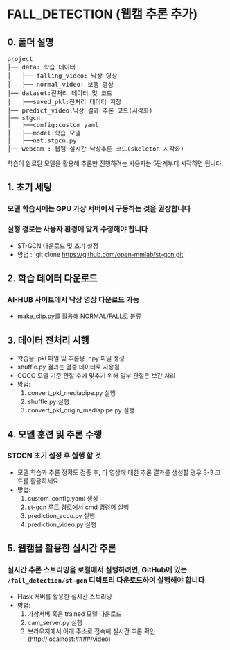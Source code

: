 # FALL_DETECTION (웹캠 추론 추가)

## 0. 폴더 설명
<pre>
project
├── data: 학습 데이터
│   ├── falling_video: 낙상 영상
│   ├── normal_video: 보행 영상
│── dataset:전처리 데이터 및 코드
│   ├──saved_pkl:전처리 데이터 저장
│── predict_video:낙상 결과 추론 코드(시각화)
│── stgcn:
│   ├──config:custom yaml
│   ├──model:학습 모델
│   ├──net:stgcn.py
│── webcam : 웹캠 실시간 낙상추론 코드(skeleton 시각화)
</pre>
학습이 완료된 모델을 활용해 추론만 진행하려는 사용자는 5단계부터 시작하면 됩니다.

## 1. 초기 세팅 
### 모델 학습시에는 GPU 가상 서버에서 구동하는 것을 권장합니다
### 실행 경로는 사용자 환경에 맞게 수정해야 합니다
- ST-GCN 다운로드 및 초기 설정
- 방법 : 'git clone https://github.com/open-mmlab/st-gcn.git'

## 2. 학습 데이터 다운로드
### AI-HUB 사이트에서 낙상 영상 다운로드 가능
- make_clip.py를 활용해 NORMAL/FALL로 분류

## 3. 데이터 전처리 시행 
- 학습용 .pkl 파일 및 추론용 .npy 파일 생성
- shuffle.py 결과는 검증 데이터로 사용됨
- COCO 모델 기준 관절 수에 맞추기 위해 일부 관절은 보간 처리
- 방법:
     1. convert_pkl_mediapipe.py 실행
     2. shuffle.py 실행
     3. convert_pkl_origin_mediapipe.py 실행

## 4. 모델 훈련 및 추론 수행
### STGCN 초기 설정 후 실행 할 것 
- 모델 학습과 추론 정확도 검증 후, 타 영상에 대한 추론 결과를 생성할 경우 3-3 코드를 활용하세요
- 방법:
     1. custom_config.yaml 생성 
     2. st-gcn 루트 경로에서 cmd 명령어 실행
     3. prediction_accu.py 실행
     4. prediction_video.py 실행
    
## 5. 웹캠을 활용한 실시간 추론
### 실시간 추론 스트리밍을 로컬에서 실행하려면, GitHub에 있는 `/fall_detection/st-gcn` 디렉토리 다운로드하여 실행해야 합니다
- Flask 서버를 활용한 실시간 스트리밍  
- 방법:
     1. 가상서버 혹은 trained 모델 다운로드
     2. cam_server.py 실행
     3. 브라우저에서 아래 주소로 접속해 실시간 추론 확인 (http://localhost:####/video)

